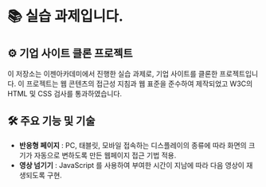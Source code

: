 # 📚 실습 과제입니다.


## ⚙ 기업 사이트 클론 프로젝트
이 저장소는 이젠아카데미에서 진행한 실습 과제로, 기업 사이트를 클론한 프로젝트입니다. 
이 프로젝트는 웹 콘텐츠의 접근성 지침과 웹 표준을 준수하여 제작되었고 W3C의 HTML 및 CSS 검사를 통과하였습니다.

## 🛠 주요 기능 및 기술
+ __반응형 페이지__ : PC, 태블릿, 모바일 접속하는 디스플레이의 종류에 따라 화면의 크기가 자동으로
변하도록 만든 웹페이지 접근 기법 적용.
+ __영상 넘기기__ : JavaScript 를 사용하여 부여한 시간이 지남에 따라 다음 영상이 재생되도록 구현.
